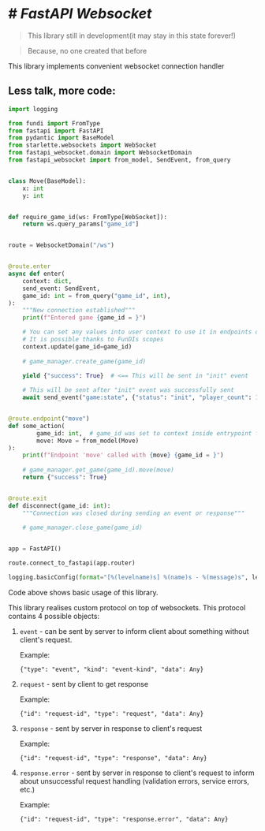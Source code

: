 # # _FastAPI Websocket_

> This library still in development(it may stay in this state forever!)

> Because, no one created that before

This library implements convenient websocket connection handler

## Less talk, more code:

```python
import logging

from fundi import FromType
from fastapi import FastAPI
from pydantic import BaseModel
from starlette.websockets import WebSocket
from fastapi_websocket.domain import WebsocketDomain
from fastapi_websocket import from_model, SendEvent, from_query


class Move(BaseModel):
    x: int
    y: int


def require_game_id(ws: FromType[WebSocket]):
    return ws.query_params["game_id"]


route = WebsocketDomain("/ws")


@route.enter
async def enter(
    context: dict,
    send_event: SendEvent,
    game_id: int = from_query("game_id", int),
):
    """New connection established"""
    print(f"Entered game {game_id = }")

    # You can set any values into user context to use it in endpoints or terminator handler
    # It is possible thanks to FunDIs scopes
    context.update(game_id=game_id)
    
    # game_manager.create_game(game_id)

    yield {"success": True}  # <== This will be sent in "init" event
    
    # This will be sent after "init" event was successfully sent
    await send_event("game:state", {"status": "init", "player_count": 1})


@route.endpoint("move")
def some_action(
        game_id: int,  # game_id was set to context inside entrypoint function
        move: Move = from_model(Move)
):
    print(f"Endpoint 'move' called with {move} {game_id = }")
    
    # game_manager.get_game(game_id).move(move)
    return {"success": True}


@route.exit
def disconnect(game_id: int):
    """Connection was closed during sending an event or response"""
    
    # game_manager.close_game(game_id)


app = FastAPI()

route.connect_to_fastapi(app.router)

logging.basicConfig(format="[%(levelname)s] %(name)s - %(message)s", level=logging.INFO)
```

Code above shows basic usage of this library.

This library realises custom protocol on top of websockets. This protocol contains 4 possible objects:
1. `event` - can be sent by server to inform client about something without client's request. 

   Example:

   `{"type": "event", "kind": "event-kind", "data": Any}`
2. `request` - sent by client to get response

   Example:

   `{"id": "request-id", "type": "request", "data": Any}`
3. `response` - sent by server in response to client's request

   Example:

   `{"id": "request-id", "type": "response", "data": Any}`
4. `response.error` - sent by server in response to client's request to inform about unsuccessful request handling (validation errors, service errors, etc.)

   Example:

   `{"id": "request-id", "type": "response.error", "data": Any}`
